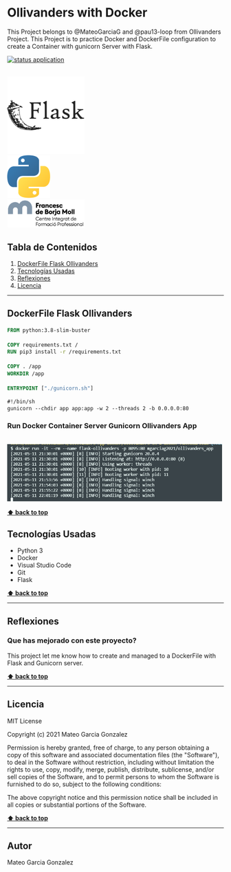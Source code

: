 # Ollivanders with Docker
This Project belongs to @MateoGarciaG and @pau13-loop from Ollivanders Project. This Project is to practice Docker and DockerFile configuration to create a Container with gunicorn Server with Flask.


[![status application](https://img.shields.io/badge/status-stable-brightgreen)](URL_Proyecto)

<!--Logos-->

<br>

<img src="doc/img/flask.png" width="180px">

<br>

<img src="doc/img/python-logo.png" width="100px">

<br>

<img src="doc/img/logocifp.png" width="180px">

## Tabla de Contenidos

1. [DockerFile Flask Ollivanders](#salidas-de-la-aplicacion)
1. [Tecnologías Usadas](#tecnologias-usadas)
1. [Reflexiones](#reflexiones)
1. [Licencia](#licencia)

---

## DockerFile Flask Ollivanders

```DockerFile
FROM python:3.8-slim-buster

COPY requirements.txt /
RUN pip3 install -r /requirements.txt

COPY . /app
WORKDIR /app

ENTRYPOINT ["./gunicorn.sh"]

```

``` Guni#!/bin/sh
#!/bin/sh
gunicorn --chdir app app:app -w 2 --threads 2 -b 0.0.0.0:80

```

### Run Docker Container Server Gunicorn Ollivanders App
<br>

<img src="doc/img/docker-run-ollivanders.PNG" width="500px">


**[⬆ back to top](#tabla-de-contenidos)**


## Tecnologías Usadas

- Python 3
- Docker
- Visual Studio Code
- Git
- Flask



**[⬆ back to top](#tabla-de-contenidos)**


---

## Reflexiones
### Que has mejorado con este proyecto?
This project let me know how to create and managed to a DockerFile with Flask and Gunicorn server.



**[⬆ back to top](#tabla-de-contenidos)**


---



## Licencia

MIT License

Copyright (c) 2021 Mateo Garcia Gonzalez

Permission is hereby granted, free of charge, to any person obtaining a copy
of this software and associated documentation files (the "Software"), to deal
in the Software without restriction, including without limitation the rights
to use, copy, modify, merge, publish, distribute, sublicense, and/or sell
copies of the Software, and to permit persons to whom the Software is
furnished to do so, subject to the following conditions:

The above copyright notice and this permission notice shall be included in all
copies or substantial portions of the Software.


**[⬆ back to top](#tabla-de-contenidos)**

---


## Autor
Mateo Garcia Gonzalez